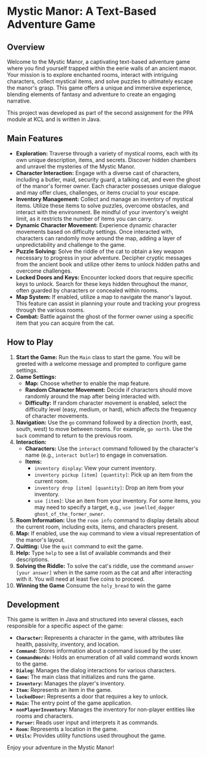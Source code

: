 # Mystic Manor: A Text-Based Adventure Game

## Overview

Welcome to the Mystic Manor, a captivating text-based adventure game where you find yourself trapped within the eerie walls of an ancient manor. Your mission is to explore enchanted rooms, interact with intriguing characters, collect mystical items, and solve puzzles to ultimately escape the manor's grasp. This game offers a unique and immersive experience, blending elements of fantasy and adventure to create an engaging narrative.

This project was developed as part of the second assignment for the PPA module at KCL and is written in Java.

## Main Features

-   **Exploration:** Traverse through a variety of mystical rooms, each with its own unique description, items, and secrets. Discover hidden chambers and unravel the mysteries of the Mystic Manor.
-   **Character Interaction:** Engage with a diverse cast of characters, including a butler, maid, security guard, a talking cat, and even the ghost of the manor's former owner. Each character possesses unique dialogue and may offer clues, challenges, or items crucial to your escape.
-   **Inventory Management:** Collect and manage an inventory of mystical items. Utilize these items to solve puzzles, overcome obstacles, and interact with the environment. Be mindful of your inventory's weight limit, as it restricts the number of items you can carry.
-   **Dynamic Character Movement:** Experience dynamic character movements based on difficulty settings. Once interacted with, characters can randomly move around the map, adding a layer of unpredictability and challenge to the game.
-   **Puzzle Solving:** Solve the riddle of the cat to obtain a key weapon necessary to progress in your adventure. Decipher cryptic messages from the ancient book and utilize other items to unlock hidden paths and overcome challenges.
-   **Locked Doors and Keys:** Encounter locked doors that require specific keys to unlock. Search for these keys hidden throughout the manor, often guarded by characters or concealed within rooms.
-   **Map System:** If enabled, utilize a map to navigate the manor's layout. This feature can assist in planning your route and tracking your progress through the various rooms.
-   **Combat:** Battle against the ghost of the former owner using a specific item that you can acquire from the cat.

## How to Play

1. **Start the Game:** Run the `Main` class to start the game. You will be greeted with a welcome message and prompted to configure game settings.
2. **Game Settings:**
    -   **Map:** Choose whether to enable the map feature.
    -   **Random Character Movement:** Decide if characters should move randomly around the map after being interacted with.
    -   **Difficulty:** If random character movement is enabled, select the difficulty level (easy, medium, or hard), which affects the frequency of character movements.
3. **Navigation:** Use the `go` command followed by a direction (north, east, south, west) to move between rooms. For example, `go north`. Use the `back` command to return to the previous room.
4. **Interaction:**
    -   **Characters:** Use the `interact` command followed by the character's name (e.g., `interact butler`) to engage in conversation.
    -   **Items:**
        -   `inventory display`: View your current inventory.
        -   `inventory pickup [item] [quantity]`: Pick up an item from the current room.
        -   `inventory drop [item] [quantity]`: Drop an item from your inventory.
        -   `use [item]`: Use an item from your inventory. For some items, you may need to specify a target, e.g., `use jewelled_dagger ghost_of_the_former_owner`.
5. **Room Information:** Use the `room info` command to display details about the current room, including exits, items, and characters present.
6. **Map:** If enabled, use the `map` command to view a visual representation of the manor's layout.
7. **Quitting:** Use the `quit` command to exit the game.
8. **Help:** Type `help` to see a list of available commands and their descriptions.
9. **Solving the Riddle:** To solve the cat's riddle, use the command `answer [your answer]` when in the same room as the cat and after interacting with it. You will need at least five coins to proceed.
10. **Winning the Game** Consume the `holy_bread` to win the game


## Development

This game is written in Java and structured into several classes, each responsible for a specific aspect of the game:

-   **`Character`:** Represents a character in the game, with attributes like health, passivity, inventory, and location.
-   **`Command`:** Stores information about a command issued by the user.
-   **`CommandWords`:** Holds an enumeration of all valid command words known to the game.
-   **`Dialog`:** Manages the dialog interactions for various characters.
-   **`Game`:** The main class that initializes and runs the game.
-   **`Inventory`:** Manages the player's inventory.
-   **`Item`:** Represents an item in the game.
-   **`lockedDoor`:** Represents a door that requires a key to unlock.
-   **`Main`:** The entry point of the game application.
-   **`nonPlayerInventory`:** Manages the inventory for non-player entities like rooms and characters.
-   **`Parser`:** Reads user input and interprets it as commands.
-   **`Room`:** Represents a location in the game.
-   **`Utils`:** Provides utility functions used throughout the game.

Enjoy your adventure in the Mystic Manor!